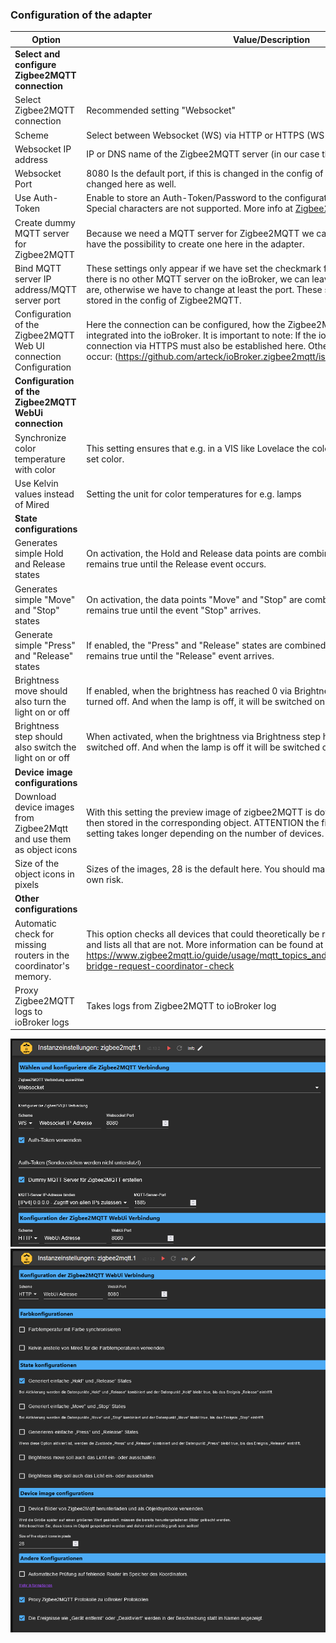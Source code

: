 ### Configuration of the adapter
| Option | Value/Description |
|--|--|
|**Select and configure Zigbee2MQTT connection**|
|Select Zigbee2MQTT connection |Recommended setting "Websocket" |
|Scheme|Select between Websocket (WS) via HTTP or HTTPS (WS SSL)|
|Websocket IP address |IP or DNS name of the Zigbee2MQTT server (in our case the IP of the Docker host)|
| Websocket Port | 8080 Is the default port, if this is changed in the config of Zigbee2MQTT, it must be changed here as well.
| Use Auth-Token|Enable to store an Auth-Token/Password to the configuration page. !!! ATTENTION !!! Special characters are not supported. More info at [Zigbee2MQTT](https://www.zigbee2mqtt.io/guide/configuration/frontend.html#advanced-configuration)|
 |Create dummy MQTT server for Zigbee2MQTT | Because we need a MQTT server for Zigbee2MQTT we can set this checkmark then we have the possibility to create one here in the adapter.
|Bind MQTT server IP address/MQTT server port  | These settings only appear if we have set the checkmark for the dummy MQTT server. If there is no other MQTT server on the ioBroker, we can leave the default settings as they are, otherwise we have to change at least the port. These settings should then also be stored in the config of Zigbee2MQTT.|
|Configuration of the Zigbee2MQTT Web UI connection Configuration|Here the connection can be configured, how the Zigbee2MQTT Web UI should be integrated into the ioBroker. It is important to note: If the ioBroker is called via HTTPS, a connection via HTTPS must also be established here. Otherwise the following error will occur: (https://github.com/arteck/ioBroker.zigbee2mqtt/issues/12)
|**Configuration of the Zigbee2MQTT WebUi connection**|
|Synchronize color temperature with color | This setting ensures that e.g. in a VIS like Lovelace the color of the lamp changes to the set color.
|Use Kelvin values instead of Mired | Setting the unit for color temperatures for e.g. lamps
|**State configurations**|
| Generates simple Hold and Release states|On activation, the Hold and Release data points are combined and the Hold data point remains true until the Release event occurs.
| Generates simple "Move" and "Stop" states|On activation, the data points "Move" and "Stop" are combined and the data point "Move" remains true until the event "Stop" arrives.
| Generate simple "Press" and "Release" states|If enabled, the "Press" and "Release" states are combined and the "Press" datapoint remains true until the "Release" event arrives.|
| Brightness move should also turn the light on or off| If enabled, when the brightness has reached 0 via Brightness move, the lamp will be turned off. And when the lamp is off, it will be switched on again.
| Brightness step should also switch the light on or off | When activated, when the brightness via Brightness step has reached 0, the lamp is switched off. And when the lamp is off it will be switched on again.|
|**Device image configurations**|
|Download device images from Zigbee2Mqtt and use them as object icons | With this setting the preview image of zigbee2MQTT is downloaded, compressed and then stored in the corresponding object. ATTENTION the first start after setting this setting takes longer depending on the number of devices.
|Size of the object icons in pixels|Sizes of the images, 28 is the default here. You should make them bigger only at your own risk. |
|**Other configurations**|
|Automatic check for missing routers in the coordinator's memory. |This option checks all devices that could theoretically be routers of the Zigbee network and lists all that are not. More information can be found at https://www.zigbee2mqtt.io/guide/usage/mqtt_topics_and_messages.html#zigbee2mqtt-bridge-request-coordinator-check |
| Proxy Zigbee2MQTT logs to ioBroker logs | Takes logs from Zigbee2MQTT to ioBroker log|

![Zigbee2MQTT Basis Konfiguration](../img/baseConfig.png)
![Zigbee2MQTT Erweiterte Konfiguration](../img/extendedConfig.png)
